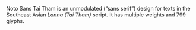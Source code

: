 Noto Sans Tai Tham is an unmodulated (“sans serif”) design for texts in the Southeast Asian _Lanna (Tai Tham)_ script. It has multiple weights and 799 glyphs.